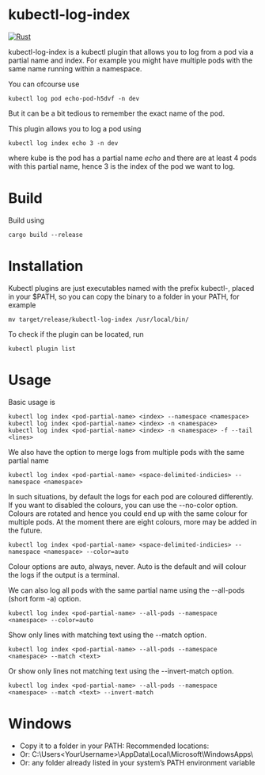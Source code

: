 ﻿# kubectl-log-index

[![Rust](https://github.com/putridparrot/kubectl-log-index/actions/workflows/rust.yml/badge.svg)](https://github.com/putridparrot/kubectl-log-index/actions/workflows/rust.yml)

kubectl-log-index is a kubectl plugin that allows you to log from a pod via a partial name and index. For example
you might have multiple pods with the same name running within a namespace.

You can ofcourse use

```aiignore
kubectl log pod echo-pod-h5dvf -n dev
```

But it can be a bit tedious to remember the exact name of the pod.

This plugin allows you to log a pod using

```aiignore
kubectl log index echo 3 -n dev
```

where kube is the pod has a partial name _echo_ and there are at least 4 pods with this partial name, hence 3 is the index of the pod we want to log.

# Build

Build using

```aiignore
cargo build --release
```

# Installation

Kubectl plugins are just executables named with the prefix kubectl-, placed in your $PATH, so you can copy the binary to a folder in your PATH, for example

```aiignore
mv target/release/kubectl-log-index /usr/local/bin/
```
To check if the plugin can be located, run 

```aiignore
kubectl plugin list
```

# Usage

Basic usage is

```aiignore
kubectl log index <pod-partial-name> <index> --namespace <namespace>
kubectl log index <pod-partial-name> <index> -n <namespace>
kubectl log index <pod-partial-name> <index> -n <namespace> -f --tail <lines>
```

We also have the option to merge logs from multiple pods with the same partial name

```aiignore
kubectl log index <pod-partial-name> <space-delimited-indicies> --namespace <namespace>
```

In such situations, by default the logs for each pod are coloured differently. If you want to disabled the colours, you can use the --no-color option. Colours 
are rotated and hence you could end up with the same colour for multiple pods. At the moment there are eight colours, more may be added in the future. 

```aiignore
kubectl log index <pod-partial-name> <space-delimited-indicies> --namespace <namespace> --color=auto
```

Colour options are auto, always, never. Auto is the default and will colour the logs if the output is a terminal.

We can also log all pods with the same partial name using the --all-pods (short form -a) option.

```aiignore
kubectl log index <pod-partial-name> --all-pods --namespace <namespace> --color=auto
```

Show only lines with matching text using the --match option.

```aiignore
kubectl log index <pod-partial-name> --all-pods --namespace <namespace> --match <text>
```
Or show only lines not matching text using the --invert-match option.

```aiignore
kubectl log index <pod-partial-name> --all-pods --namespace <namespace> --match <text> --invert-match
```

# Windows

- Copy it to a folder in your PATH: Recommended locations:
- Or: C:\Users\<YourUsername>\AppData\Local\Microsoft\WindowsApps\
- Or: any folder already listed in your system’s PATH environment variable
